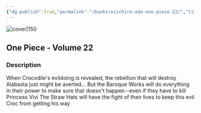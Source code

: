 ```yaml
---
{"dg-publish":true,"permalink":"/books/eiichiro-oda-one-piece-22/","title":"\"One Piece 22\"","tags":["manga","Fantasy","pirate"]}
---
```




![cover|150](https://cdn.thestorygraph.com/dex0503g5s21kz77e5x2tpgpfjde)

## One Piece - Volume 22

### Description

When Crocodile's evildoing is revealed, the rebellion that will destroy Alabasta just might be averted... But the Baroque Works will do everything in their power to make sure that doesn't happen--even if they have to kill Princess Vivi The Straw Hats will have the fight of their lives to keep this evil Croc from getting his way
```